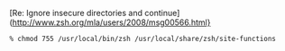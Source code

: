 [Re: Ignore insecure directories and continue](http://www.zsh.org/mla/users/2008/msg00566.html}

```
% chmod 755 /usr/local/bin/zsh /usr/local/share/zsh/site-functions 
```
